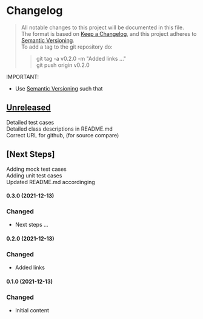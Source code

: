 # Changelog

> All notable changes to this project will be documented in this file.</br>
> The format is based on [Keep a Changelog](https://keepachangelog.com/en/1.0.0/),
> and this project adheres to [Semantic Versioning](https://semver.org/spec/v2.0.0.html).</br>
> To add a tag to the git repository do:
>
> > git tag -a v0.2.0 -m "Added links ..."</br>
> > git push origin v0.2.0

IMPORTANT:

- Use [Semantic Versioning](https://semver.org/spec/v2.0.0.html) such that<br>

## [Unreleased]

Detailed test cases</br>
Detailed class descriptions in README.md</br>
Correct URL for github, (for source compare)</br>

## [Next Steps]

Adding mock test cases </br>
Adding unit test cases </br>
Updated README.md accordinging</br>

#### 0.3.0 (2021-12-13)

### Changed

- Next steps ...

#### 0.2.0 (2021-12-13)

### Changed

- Added links

#### 0.1.0 (2021-12-13)

### Changed

- Initial content

[unreleased]: https://github.com/perriera/react-starting-setup/compare/v0.2.0...HEAD
[0.2.0]: https://github.com/perriera/react-starting-setup/compare/v0.1.0...v0.2.0
[0.1.0]: https://github.com/perriera/react-starting-setup/releases/tag/v0.1.0
